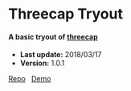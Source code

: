 # Threecap Tryout

#### A basic tryout of [threecap](https://github.com/jbaicoianu/threecap)

+ __Last update:__  2018/03/17
+ __Version:__      1.0.1

[Repo](https://github.com/richplastow/threecap-tryout) &nbsp;
[Demo](http://richplastow.com/threecap-tryout/)  
